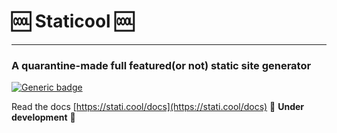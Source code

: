 # 🆒 Staticool 🆒
***
### A quarantine-made full featured(or not) static site generator 
[![Generic badge](https://img.shields.io/badge/Cool%3F-Yes-<COLOR>.svg)](https://shields.io/)

Read the docs [https://stati.cool/docs](https://stati.cool/docs)
👷 __Under development__ 👷

